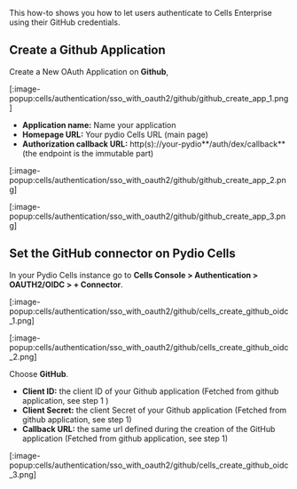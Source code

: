 This how-to shows you how to let users authenticate to Cells Enterprise using their GitHub credentials.

## Create a Github Application

Create a New OAuth Application on **Github**,

[:image-popup:cells/authentication/sso_with_oauth2/github/github_create_app_1.png]

- **Application name:** Name your application
- **Homepage URL:** Your pydio Cells URL (main page)
- **Authorization callback URL:** http(s)://your-pydio**/auth/dex/callback** (the endpoint is the immutable part)

[:image-popup:cells/authentication/sso_with_oauth2/github/github_create_app_2.png]

[:image-popup:cells/authentication/sso_with_oauth2/github/github_create_app_3.png]

## Set the GitHub connector on Pydio Cells

In your Pydio Cells instance go to **Cells Console > Authentication > OAUTH2/OIDC > + Connector**.

[:image-popup:cells/authentication/sso_with_oauth2/github/cells_create_github_oidc_1.png]

[:image-popup:cells/authentication/sso_with_oauth2/github/cells_create_github_oidc_2.png]

Choose **GitHub**.

- **Client ID:** the client ID of your Github application (Fetched from github application, see step 1 )
- **Client Secret:** the client Secret of your Github application (Fetched from github application, see step 1)
- **Callback URL:** the same url defined during the creation of the GitHub application (Fetched from github application, see step 1)

[:image-popup:cells/authentication/sso_with_oauth2/github/cells_create_github_oidc_3.png]